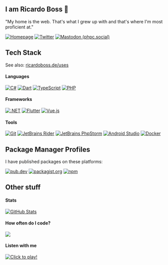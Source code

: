 ## I am Ricardo Boss 👋

"My home is the web. That's what I grew up with and that's where I'm most proficient at."

[![Homepage](https://img.shields.io/badge/ricardoboss.de-%2333aa66.svg?style=for-the-badge&logo=microsoft-edge&logoColor=white)](https://ricardoboss.de)
[![Twitter](https://img.shields.io/badge/@__ricardoboss-%231c9cea.svg?style=for-the-badge&logo=twitter&logoColor=white)](https://twitter.com/_ricardoboss)
<a rel="me nofollow" href="https://phpc.social/@ricardoboss"><img src="https://img.shields.io/badge/ricardoboss@phpc.social-%23006567.svg?style=for-the-badge&logo=mastodon&logoColor=white" alt="Mastodon (phpc.social)"></a>

## Tech Stack

See also: [ricardoboss.de/uses](https://ricardoboss.de/uses)

#### Languages

[![C#](https://img.shields.io/badge/C%23-%23239120.svg?style=for-the-badge&logo=c-sharp&logoColor=white)](#)
[![Dart](https://img.shields.io/badge/Dart-%230175c2.svg?style=for-the-badge&logo=dart&logoColor=white)](#)
[![TypeScript](https://img.shields.io/badge/TypeScript-%233178c6.svg?style=for-the-badge&logo=ts-node&logoColor=white)](#)
[![PHP](https://img.shields.io/badge/PHP-%23777bb4.svg?style=for-the-badge&logo=php&logoColor=white)](#)

#### Frameworks

[![.NET](https://img.shields.io/badge/.NET-%23512bd4.svg?style=for-the-badge)](#)
[![Flutter](https://img.shields.io/badge/Flutter-%2302569b.svg?style=for-the-badge&logo=flutter&logoColor=white)](#)
[![Vue.js](https://img.shields.io/badge/Vue.js-%234fc08d.svg?style=for-the-badge&logo=vue.js&logoColor=white)](#)

#### Tools

[![Git](https://img.shields.io/badge/Git-%23f05032.svg?style=for-the-badge&logo=git&logoColor=white)](#)
[![JetBrains Rider](https://img.shields.io/badge/Rider-%23000000.svg?style=for-the-badge&logo=rider&logoColor=white)](#)
[![JetBrains PhpStorm](https://img.shields.io/badge/PhpStorm-%23000000.svg?style=for-the-badge&logo=phpstorm&logoColor=white)](#)
[![Android Studio](https://img.shields.io/badge/Android_Studio-%233ddc84.svg?style=for-the-badge&logo=android-studio&logoColor=white)](#)
[![Docker](https://img.shields.io/badge/Docker-%232496ed.svg?style=for-the-badge&logo=docker&logoColor=white)](#)

## Package Manager Profiles

I have published packages on these platforms:

[![pub.dev](https://img.shields.io/badge/pub.dev-ricardoboss.de-%230175c2.svg?style=for-the-badge&logo=dart)](https://pub.dev/publishers/ricardoboss.de/packages)
[![packagist.org](https://img.shields.io/badge/Packagist-ricardoboss-%23f28d1a.svg?style=for-the-badge&logo=packagist)](https://packagist.org/packages/ricardoboss)
[![npm](https://img.shields.io/badge/npm-ricardoboss-%23cb3837.svg?style=for-the-badge&logo=npm)](https://www.npmjs.com/~ricardoboss)

## Other stuff

#### Stats

[![GitHub Stats](https://github-readme-stats.vercel.app/api?username=ricardoboss&include_all_commits=true&count_private=true)](https://github-readme-stats.vercel.app)

#### How often do I code?

[![](https://wakatime.com/share/@ricardoboss/37e82f0a-7ca7-4ebc-820e-f433c1547301.svg)](#)

#### Listen with me

[![Click to play!](https://spotify-github-profile.kittinanx.com/api/view?uid=9uch48y3s8j6b2vn9zmk67z7n&cover_image=true&theme=novatorem&background_color=121212&interchange=true&bar_color=53b14f&bar_color_cover=true)](https://spotify-github-profile.kittinanx.com/api/view?uid=9uch48y3s8j6b2vn9zmk67z7n&redirect=true)

